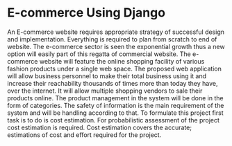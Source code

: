 # E-commerce Using Django

An E-commerce website requires appropriate strategy of successful design and implementation. Everything is required to plan from scratch to end of website. The e-commerce sector is seen the exponential growth thus a new option will easily part of this regatta of commercial website. The e-commerce website will feature the online shopping facility of various fashion products under a single web space. The proposed web application will allow business personnel to make their total business using it and increase their reachability thousands of times more than today they have, over the internet. It will allow multiple shopping vendors to sale their products online. The product management in the system will be done in the form of categories. The safety of information is the main requirement of the system and will be handling according to that. To formulate this project first task is to do is cost estimation. For probabilistic assessment of the project cost estimation is required. Cost estimation covers the accurate; estimations of cost and effort required for the project.

